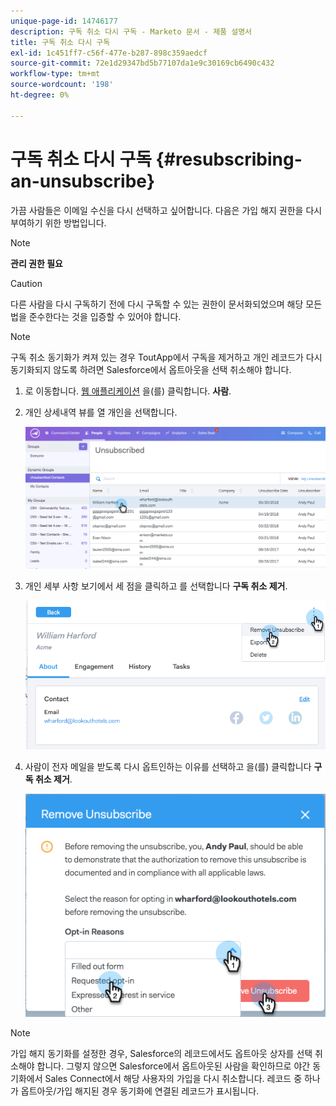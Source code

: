 ```yaml
---
unique-page-id: 14746177
description: 구독 취소 다시 구독 - Marketo 문서 - 제품 설명서
title: 구독 취소 다시 구독
exl-id: 1c451ff7-c56f-477e-b287-898c359aedcf
source-git-commit: 72e1d29347bd5b77107da1e9c30169cb6490c432
workflow-type: tm+mt
source-wordcount: '198'
ht-degree: 0%

---
```


# 구독 취소 다시 구독 {#resubscribing-an-unsubscribe}

가끔 사람들은 이메일 수신을 다시 선택하고 싶어합니다. 다음은 가입 해지 권한을 다시 부여하기 위한 방법입니다.

>[!NOTE]
>
>**관리 권한 필요**

>[!CAUTION]
>
>다른 사람을 다시 구독하기 전에 다시 구독할 수 있는 권한이 문서화되었으며 해당 모든 법을 준수한다는 것을 입증할 수 있어야 합니다.

>[!NOTE]
>
>구독 취소 동기화가 켜져 있는 경우 ToutApp에서 구독을 제거하고 개인 레코드가 다시 동기화되지 않도록 하려면 Salesforce에서 옵트아웃을 선택 취소해야 합니다.

1. 로 이동합니다. [웹 애플리케이션](https://toutapp.com/login) 을(를) 클릭합니다. **사람**.

1. 개인 상세내역 뷰를 열 개인을 선택합니다.

   ![](assets/two.png)

1. 개인 세부 사항 보기에서 세 점을 클릭하고 를 선택합니다 **구독 취소 제거**.

   ![](assets/three.png)

1. 사람이 전자 메일을 받도록 다시 옵트인하는 이유를 선택하고 을(를) 클릭합니다 **구독 취소 제거**.

   ![](assets/four.png)

>[!NOTE]
>
>가입 해지 동기화를 설정한 경우, Salesforce의 레코드에서도 옵트아웃 상자를 선택 취소해야 합니다. 그렇지 않으면 Salesforce에서 옵트아웃된 사람을 확인하므로 야간 동기화에서 Sales Connect에서 해당 사용자의 가입을 다시 취소합니다. 레코드 중 하나가 옵트아웃/가입 해지된 경우 동기화에 연결된 레코드가 표시됩니다.
